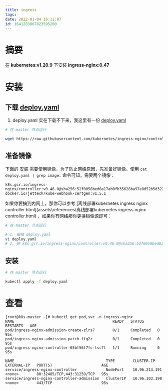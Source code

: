 ```yaml
---
title: ingress
tags: 
date: 2022-01-04 16:11:07
id: 1641283867823595200
---
```

# 摘要

在 **kubernetes:v1.20.9** 下安装 **ingress-nginx:0.47** 

# 安装

## 下载  [deploy.yaml](assets\data\deploy.yaml) 

1. deploy.yaml 实在下载不下来，我这里有一份 [deploy.yaml](assets\data\deploy.yaml) 

```sh
# 在 master 节点运行

wget https://raw.githubusercontent.com/kubernetes/ingress-nginx/controller-v0.47.0/deploy/static/provider/baremetal/deploy.yaml

```

## 准备镜像

下面的 [安装](#安装) 需要使用镜像，为了防止网络原因，先准备好镜像。使用 `cat deploy.yaml | grep image:` 命令可知，需要两个镜像：

```
k8s.gcr.io/ingress-nginx/controller:v0.46.0@sha256:52f0058bed0a17ab0fb35628ba97e8d52b5d32299fbc03cc0f6c7b9ff036b61a
docker.io/jettech/kube-webhook-certgen:v1.5.1
```

如果你要搞到内网上，那你可以参考  [离线部署kubernetes ingress nginx controller.html](assets\references\离线部署kubernetes ingress nginx controller.html) ，如果你有网络那你更换镜像源即可：

```sh
# 在 master 节点运行

# 1. 编辑 deploy.yaml
vi deploy.yaml
# 2. 把 k8s.gcr.io/ingress-nginx/controller:v0.46.0@sha256:52f0058bed0a17ab0fb35628ba97e8d52b5d32299fbc03cc0f6c7b9ff036b61a 修改为 registry.cn-hangzhou.aliyuncs.com/lfy_k8s_images/ingress-nginx-controller:v0.46.0
```

## 安装

```sh
# 在 master 节点运行

kubectl apply -f deploy.yaml

```

# 查看

```
[root@k8s-master ~]# kubectl get pod,svc -n ingress-nginx
NAME                                            READY   STATUS      RESTARTS   AGE
pod/ingress-nginx-admission-create-zlrs7        0/1     Completed   0          95s
pod/ingress-nginx-admission-patch-ffg2z         0/1     Completed   0          95s
pod/ingress-nginx-controller-65bf56f7fc-lsc7t   1/1     Running     0          95s

NAME                                         TYPE        CLUSTER-IP      EXTERNAL-IP   PORT(S)                      AGE
service/ingress-nginx-controller             NodePort    10.96.213.191   <none>        80:32485/TCP,443:31259/TCP   95s
service/ingress-nginx-controller-admission   ClusterIP   10.96.103.198   <none>        443/TCP                      95s
```












